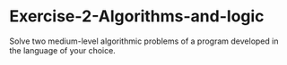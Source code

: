 # Exercise-2-Algorithms-and-logic
Solve two medium-level algorithmic problems of a program developed in the language of your choice.
